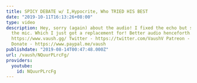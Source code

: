 ```yaml
---
title: SPICY DEBATE w/ I,Hypocrite, Who TRIED HIS BEST
date: "2019-10-11T16:13:26+08:00"
type: video
description: Hey, sorry (again) about the audio! I fixed the echo but screamed into
  the mic. Which I just got a replacement for! Better audio henceforth. Website -
  https://www.vaush.gg/ Twitter - https://twitter.com/VaushV Patreon - https://www.patreon.com/vaush
  Donate - https://www.paypal.me/vaush
publishdate: "2019-08-14T00:47:48.000Z"
url: /vaush/NQuurPLrcFg/
providers:
  youtube:
    id: NQuurPLrcFg
---
```

